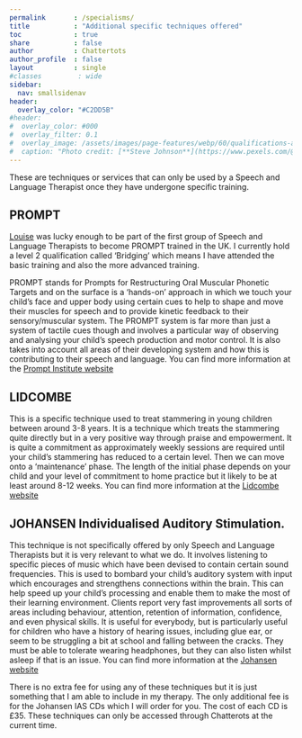 ```yaml
---
permalink       : /specialisms/
title           : "Additional specific techniques offered"
toc             : true
share           : false
author          : Chattertots
author_profile  : false
layout          : single
#classes         : wide
sidebar:
  nav: smallsidenav
header:
  overlay_color: "#C2DD5B"
#header:
#  overlay_color: #000
#  overlay_filter: 0.1
#  overlay_image: /assets/images/page-features/webp/60/qualifications-abstract.webp
#  caption: "Photo credit: [**Steve Johnson**](https://www.pexels.com/@steve)"
---
```


These are techniques or services that can only be used by a Speech and Language Therapist once they have undergone specific training. 


## PROMPT 

[Louise](/louise) was lucky enough to be part of the first group of Speech and Language Therapists to become PROMPT trained in the UK.  I currently hold a level 2 qualification called ‘Bridging’ which means I have attended the basic training and also the more advanced training.   


PROMPT stands for Prompts for Restructuring Oral Muscular Phonetic Targets and on the surface is a ‘hands-on’ approach in which we touch your child’s face and upper body using certain cues to help to shape and move their muscles for speech and to provide kinetic feedback to their sensory/muscular system.  The PROMPT system is far more than just a system of tactile cues though and involves a particular way of observing and analysing your child’s speech production and motor control.  It is also takes into account all areas of their developing system and how this is contributing to their speech and language.  You can find more information at the [Prompt Institute website](https://promptinstitute.com/page/Families_What_is_PROMPT)


## LIDCOMBE 

This is a specific technique used to treat stammering in young children between around 3-8 years.  It is a technique which treats the stammering quite directly but in a very positive way through praise and empowerment.  It is quite a commitment as approximately weekly sessions are required until your child’s stammering has reduced to a certain level.  Then we can move onto a ‘maintenance’ phase.  The length of the initial phase depends on your child and your level of commitment to home practice but it likely to be at least around 8-12 weeks.  You can find more information at the [Lidcombe website](https://www.lidcombeprogram.org/about-lidcombe-program/about-the-lidcombe-program/) 


## JOHANSEN Individualised Auditory Stimulation.   

This technique is not specifically offered by only Speech and Language Therapists but it is very relevant to what we do.  It involves listening to specific pieces of music which have been devised to contain certain sound frequencies.  This is used to bombard your child’s auditory system with input which encourages and strengthens connections within the brain.  This can help speed up your child’s processing and enable them to make the most of their learning environment.  Clients report very fast improvements all sorts of areas including behaviour, attention, retention of information, confidence, and even physical skills.  It is useful for everybody, but is particularly useful for children who have a history of hearing issues, including glue ear, or seem to be struggling a bit at school and falling between the cracks.  They must be able to tolerate wearing headphones, but they can also listen whilst asleep if that is an issue.  You can find more information at the [Johansen website](https://johansenias.com/)


There is no extra fee for using any of these techniques but it is just something that I am able to include in my therapy.  The only additional fee is for the Johansen IAS CDs which I will order for you.  The cost of each CD is £35.   These techniques can only be accessed through Chatterots at the current time. 

